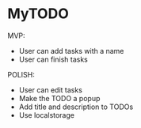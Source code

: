# MyTODO


MVP:
- User can add tasks with a name 
- User can finish tasks

POLISH:
- User can edit tasks
- Make the TODO a popup
- Add title and description to TODOs
- Use localstorage